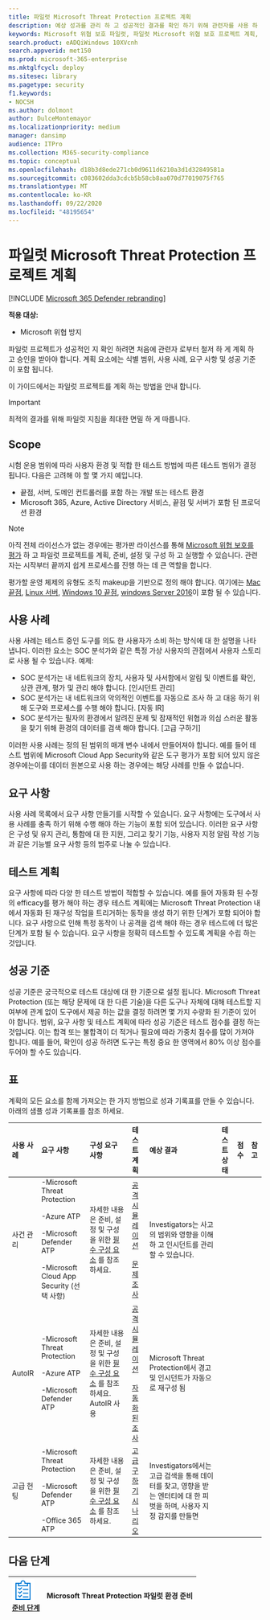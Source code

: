 ```yaml
---
title: 파일럿 Microsoft Threat Protection 프로젝트 계획
description: 예상 성과를 관리 하 고 성공적인 결과를 확인 하기 위해 관련자를 사용 하 여 파일럿 Microsoft Threat Protection 프로젝트를 계획 합니다.
keywords: Microsoft 위협 보호 파일럿, 파일럿 Microsoft 위협 보호 프로젝트 계획, 마이크로소프트의 microsoft threat Protection, Microsoft Threat Protection 파일럿 프로젝트, 사이버 보안, advanced persistent 위협, 엔터프라이즈 보안, 장치, 장치, id, 사용자, 데이터, 응용 프로그램, 사건, 자동화 된 조사 및 개선, 고급 구하기
search.product: eADQiWindows 10XVcnh
search.appverid: met150
ms.prod: microsoft-365-enterprise
ms.mktglfcycl: deploy
ms.sitesec: library
ms.pagetype: security
f1.keywords:
- NOCSH
ms.author: dolmont
author: DulceMontemayor
ms.localizationpriority: medium
manager: dansimp
audience: ITPro
ms.collection: M365-security-compliance
ms.topic: conceptual
ms.openlocfilehash: d18b3d8ede271cb0d9611d6210a3d1d32849581a
ms.sourcegitcommit: c083602dda3cdcb5b58cb8aa070d77019075f765
ms.translationtype: MT
ms.contentlocale: ko-KR
ms.lasthandoff: 09/22/2020
ms.locfileid: "48195654"
---
```

# <a name="planning-your-pilot-microsoft-threat-protection-project"></a>파일럿 Microsoft Threat Protection 프로젝트 계획 

[!INCLUDE [Microsoft 365 Defender rebranding](../includes/microsoft-defender.md)]


**적용 대상:**
- Microsoft 위협 방지

파일럿 프로젝트가 성공적인 지 확인 하려면 처음에 관련자 로부터 철저 하 게 계획 하 고 승인을 받아야 합니다. 계획 요소에는 식별 범위, 사용 사례, 요구 사항 및 성공 기준이 포함 됩니다. 

이 가이드에서는 파일럿 프로젝트를 계획 하는 방법을 안내 합니다. 

>[!IMPORTANT]
>최적의 결과를 위해 파일럿 지침을 최대한 면밀 하 게 따릅니다.


## <a name="scope"></a>Scope

시험 운용 범위에 따라 사용자 환경 및 적합 한 테스트 방법에 따른 테스트 범위가 결정 됩니다. 다음은 고려해 야 할 몇 가지 예입니다.
- 끝점, 서버, 도메인 컨트롤러를 포함 하는 개발 또는 테스트 환경
- Microsoft 365, Azure, Active Directory 서비스, 끝점 및 서버가 포함 된 프로덕션 환경

>[!NOTE]
>아직 전체 라이선스가 없는 경우에는 평가판 라이선스를 통해 [Microsoft 위협 보호를 평가](https://aka.ms/mtp-trial-lab) 하 고 파일럿 프로젝트를 계획, 준비, 설정 및 구성 하 고 실행할 수 있습니다. 관련자는 시작부터 끝까지 쉽게 프로세스를 진행 하는 데 큰 역할을 합니다.

평가할 운영 체제의 유형도 조직 makeup을 기반으로 정의 해야 합니다. 여기에는 [Mac 끝점](https://docs.microsoft.com/windows/security/threat-protection/microsoft-defender-atp/microsoft-defender-atp-mac#system-requirements), [Linux 서버](https://docs.microsoft.com/windows/security/threat-protection/microsoft-defender-atp/microsoft-defender-atp-linux#system-requirements), [Windows 10 끝점](https://docs.microsoft.com/windows/security/threat-protection/microsoft-defender-atp/minimum-requirements#supported-windows-versions), [windows Server 2016](https://docs.microsoft.com/windows/security/threat-protection/microsoft-defender-atp/minimum-requirements#supported-windows-versions)이 포함 될 수 있습니다.

## <a name="use-cases"></a>사용 사례

사용 사례는 테스트 중인 도구를 의도 한 사용자가 소비 하는 방식에 대 한 설명을 나타냅니다. 이러한 요소는 SOC 분석가와 같은 특정 가상 사용자의 관점에서 사용자 스토리로 사용 될 수 있습니다. 예제:
- SOC 분석가는 내 네트워크의 장치, 사용자 및 사서함에서 알림 및 이벤트를 확인, 상관 관계, 평가 및 관리 해야 합니다. [인시던트 관리]
- SOC 분석가는 내 네트워크의 악의적인 이벤트를 자동으로 조사 하 고 대응 하기 위해 도구와 프로세스를 수행 해야 합니다. [자동 IR]
- SOC 분석가는 필자의 환경에서 알려진 문제 및 잠재적인 위협과 의심 스러운 활동을 찾기 위해 환경의 데이터를 검색 해야 합니다. [고급 구하기]

이러한 사용 사례는 정의 된 범위의 매개 변수 내에서 만들어져야 합니다. 예를 들어 테스트 범위에 Microsoft Cloud App Security와 같은 도구 평가가 포함 되어 있지 않은 경우에는이를 데이터 원본으로 사용 하는 경우에는 해당 사례를 만들 수 없습니다.

## <a name="requirements"></a>요구 사항

사용 사례 목록에서 요구 사항 만들기를 시작할 수 있습니다. 요구 사항에는 도구에서 사용 사례를 충족 하기 위해 수행 해야 하는 기능이 포함 되어 있습니다. 이러한 요구 사항은 구성 및 유지 관리, 통합에 대 한 지원, 그리고 찾기 기능, 사용자 지정 알림 작성 기능과 같은 기능별 요구 사항 등의 범주로 나눌 수 있습니다.

## <a name="test-plan"></a>테스트 계획

요구 사항에 따라 다양 한 테스트 방법이 적합할 수 있습니다. 예를 들어 자동화 된 수정의 efficacy를 평가 해야 하는 경우 테스트 계획에는 Microsoft Threat Protection 내에서 자동화 된 재구성 작업을 트리거하는 동작을 생성 하기 위한 단계가 포함 되어야 합니다. 요구 사항으로 인해 특정 동작이 나 공격을 검색 해야 하는 경우 테스트에 더 많은 단계가 포함 될 수 있습니다. 요구 사항을 정확히 테스트할 수 있도록 계획을 수립 하는 것입니다.

## <a name="success-criteria"></a>성공 기준

성공 기준은 궁극적으로 테스트 대상에 대 한 기준으로 설정 됩니다. Microsoft Threat Protection (또는 해당 문제에 대 한 다른 기술)을 다른 도구나 자체에 대해 테스트할 지 여부에 관계 없이 도구에서 제공 하는 값을 결정 하려면 몇 가지 수량화 된 기준이 있어야 합니다. 범위, 요구 사항 및 테스트 계획에 따라 성공 기준은 테스트 점수를 결정 하는 것입니다. 이는 합격 또는 불합격이 더 적거나 필요에 따라 가중치 점수를 많이 가져야 합니다. 예를 들어, 확인이 성공 하려면 도구는 특정 중요 한 영역에서 80% 이상 점수를 두어야 할 수도 있습니다.

## <a name="scorecard"></a>표

계획의 모든 요소를 함께 가져오는 한 가지 방법으로 성과 기록표를 만들 수 있습니다. 아래의 샘플 성과 기록표를 참조 하세요.

|**사용 사례**|**요구 사항**|**구성 요구 사항**|**테스트 계획**|**예상 결과**|**테스트 상태**|**점수**|**참고**|
|:-------|:-------|:-------|:-------|:-------|:-------|:-------|:-------|
|사건 관리|-Microsoft Threat Protection </br></br>-Azure ATP </br></br>-Microsoft Defender ATP </br></br>-Microsoft Cloud App Security (선택 사항)|자세한 내용은 준비, 설정 및 구성을 위한 [필수 구성 요소](https://aka.ms/mtp-trial-lab) 를 참조 하세요. |[공격 시뮬레이션](mtp-pilot-simulate.md) <br></br>[문제 조사](https://docs.microsoft.com/microsoft-365/security/mtp/mtp-pilot-simulate.md#investigate-an-incident) |Investigators는 사고의 범위와 영향을 이해 하 고 인시던트를 관리할 수 있습니다.||||
|AutoIR|-Microsoft Threat Protection </br></br>-Azure ATP </br></br>-Microsoft Defender ATP |자세한 내용은 준비, 설정 및 구성을 위한 [필수 구성 요소](https://aka.ms/mtp-trial-lab) 를 참조 하세요. <br>AutoIR 사용  |[공격 시뮬레이션](mtp-pilot-simulate.md) <br></br>[자동화 된 조사](https://docs.microsoft.com/microsoft-365/security/mtp/mtp-pilot-simulate.md#automated-investigation-and-remediation) |Microsoft Threat Protection에서 경고 및 인시던트가 자동으로 재구성 됨||||
|고급 헌팅|-Microsoft Threat Protection </br></br>-Microsoft Defender ATP </br></br>-Office 365 ATP   |자세한 내용은 준비, 설정 및 구성을 위한 [필수 구성 요소](https://aka.ms/mtp-trial-lab) 를 참조 하세요.|[고급 구하기 시나리오](https://docs.microsoft.com/microsoft-365/security/mtp/mtp-pilot-simulate.md#advanced-hunting-scenario) |Investigators에서는 고급 검색을 통해 데이터를 찾고, 영향을 받는 엔터티에 대 한 피벗을 하며, 사용자 지정 감지를 만들면||||



## <a name="next-step"></a>다음 단계
|![준비 단계](../../media/prepare.png) <br>[준비 단계](prepare-mtpeval.md) | Microsoft Threat Protection 파일럿 환경 준비
|:-------|:-----|
